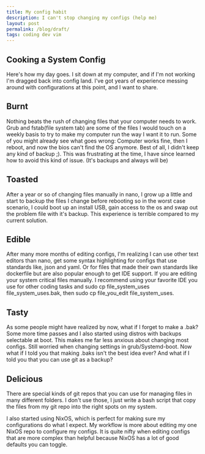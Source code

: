 ```yaml
---
title: My config habit
description: I can't stop changing my configs (help me)
layout: post
permalink: /blog/draft/
tags: coding dev vim
---
```


## Cooking a System Config

Here's how my day goes. I sit down at my computer, and if I'm not working I'm
dragged back into config land. I've got years of experience messing around with
configurations at this point, and I want to share.

## Burnt

Nothing beats the rush of changing files that your computer needs to work. Grub
and fstab(file system tab) are some of the files I would touch on a weekly
basis to try to make my computer run the way I want it to run. Some of you
might already see what goes wrong: Computer works fine, then I reboot, and now
the bios can't find the OS anymore. Best of all, I didn't keep any kind of
backup ;). This was frustrating at the time, I have since learned
how to avoid this kind of issue. (It's backups and always will be)

## Toasted

After a year or so of changing files manually in nano, I grow up a little and
start to backup the files I change before rebooting so in the worst case
scenario, I could boot up an install USB, gain access to the os and swap out
the problem file with it's backup. This experience is terrible compared to
my current solution.

## Edible

After many more months of editing configs, I'm realizing I can use other
text editors than nano, get some syntax highlighting for configs that use
standards like, json and yaml. Or for files that made their own standards like
dockerfile but are also popular enough to get IDE support. If you are editing
your system critical files manually. I recommend using your favorite IDE you
use for other coding tasks and sudo cp file_system_uses file_system_uses.bak,
then sudo cp file_you_edit file_system_uses.

## Tasty

As some people might have realized by now, what if I forget to make a .bak?
Some more time passes and I also started using distros with backups selectable
at boot. This makes me far less anxious about changing most configs. Still
worried when changing settings in grub/Systemd-boot. Now what if I told you
that making .baks isn't the best idea ever? And what if I told you that you can
use git as a backup?

## Delicious

There are special kinds of git repos that you can use for managing files in
many different folders. I don't use those, I just write a bash script that
copy the files from my git repo into the right spots on my system.

I also started using NixOS, which is perfect for making sure my configurations
do what I expect. My workflow is more about editing my one NixOS repo to
configure my configs. It is quite nifty when editing configs that are more
complex than helpful because NixOS has a lot of good defaults you can toggle.
